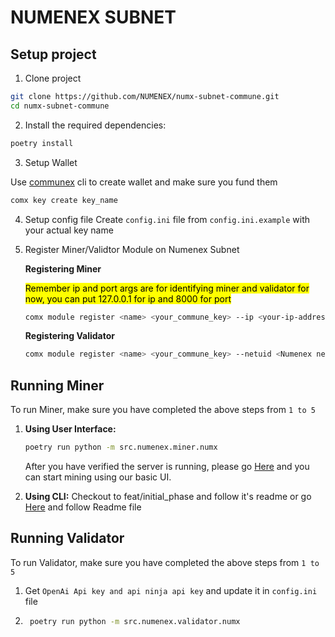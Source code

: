 # NUMENEX SUBNET
## Setup project
1. Clone project
```bash
git clone https://github.com/NUMENEX/numx-subnet-commune.git
cd numx-subnet-commune
```
2. Install the required dependencies:

```bash
poetry install
```
3. Setup Wallet

Use [communex](https://github.com/agicommies/communex) cli to create wallet and make sure you fund them

```bash
comx key create key_name
```
4. Setup config file
Create `config.ini` file from `config.ini.example` with your actual key name 

5. Register Miner/Validtor Module on Numenex Subnet

    **Registering Miner**
    
    <mark>Remember ip and port args are for identifying miner and validator for now, you can put 127.0.0.1 for ip and 8000 for port</mark>

    ```bash
    comx module register <name> <your_commune_key> --ip <your-ip-address> --port <port> --netuid <Numenex netuid>
    ```
    **Registering Validator**
    
    ```bash
    comx module register <name> <your_commune_key> --netuid <Numenex netuid>
    ```
    


## Running Miner

To run Miner, make sure you have completed the above steps from `1 to 5`
1. **Using User Interface:**
    ```bash
    poetry run python -m src.numenex.miner.numx
    ```
    After you have verified the server is running, please go [Here](https://github.com/NUMENEX/QA-UI) and you can start mining using our basic UI.

2. **Using CLI:**
    Checkout to feat/initial_phase and follow it's readme or go [Here](https://github.com/NUMENEX/numx-subnet-commune/tree/feat/initial_phase) and follow Readme file

## Running Validator

To run Validator, make sure you have completed the above steps from `1 to 5`
1. Get `OpenAi Api key and api ninja api key` and update it in `config.ini` file

2. ```bash
    poetry run python -m src.numenex.validator.numx
    ```

